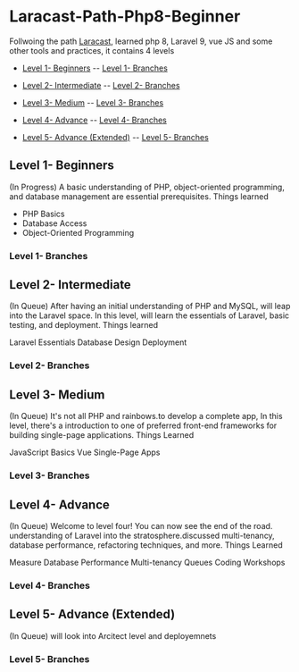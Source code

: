 # Laracast-Path-Php8-Beginner
Follwoing the  path [Laracast](https://laracasts.com/path), learned php 8, Laravel 9, vue JS and some other tools and practices, it contains 4 levels

- [Level 1- Beginners](#level-1--beginners)
-- [Level 1- Branches](#level-1--branches)

- [Level 2- Intermediate](#level-2--intermediate)
-- [Level 2- Branches](#level-2--branches)

- [Level 3- Medium](#level-3--medium)
-- [Level 3- Branches](#level-3--branches)

- [Level 4- Advance](#level-4--advance)
-- [Level 4- Branches](#level-4--branches)

- [Level 5- Advance (Extended)](#level-5--advance-extended)
-- [Level 5- Branches](#level-5--branches)

## Level 1- Beginners
(In Progress)
A basic understanding of PHP, object-oriented programming, and database management are essential prerequisites.
Things learned

- PHP Basics
- Database Access
- Object-Oriented Programming

### Level 1- Branches

## Level 2- Intermediate
(In Queue)
After having an initial understanding of PHP and MySQL, will leap into the Laravel space. In this level, will learn the essentials of Laravel, basic testing, and deployment.
Things learned

Laravel Essentials
Database Design
Deployment

### Level 2- Branches

## Level 3- Medium
(In Queue)
It's not all PHP and rainbows.to develop a complete app, In this level, there's a introduction to one of preferred front-end frameworks for building single-page applications.
Things Learned

JavaScript Basics
Vue
Single-Page Apps

### Level 3- Branches

## Level 4- Advance
(In Queue)
Welcome to level four! You can now see the end of the road.  understanding of Laravel into the stratosphere.discussed multi-tenancy, database performance, refactoring techniques, and more.
Things Learned

Measure Database Performance
Multi-tenancy
Queues
Coding Workshops

### Level 4- Branches

## Level 5- Advance (Extended)
(In Queue)
will look into Arcitect level and deployemnets
### Level 5- Branches